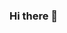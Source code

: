 ### Hi there 👋

<!--
**SophiaSgr/SophiaSgr** is a ✨ _special_ ✨ repository because its `README.md` (this file) appears on your GitHub profile.

- 🔭 I’m currently working on different projects in order to build a portfolio.
- 🌱 I’m currently learning Full Stack Development with a focus on CSS, HTML, Sass and Javascript.
- 👯 I’m looking to collaborate on diverse projects working with Rails, CSS, Sass, HTML, JS, React.
- 🤔 I’m looking for help with UI/UX Design, predominantly any sort of mentoring on Front End Development is of great appreciation.
- 💬 Ask me about anything regarding experience, projects, collaborations, discussions! 
- 📫 How to reach me: linkedin: https://www.linkedin.com/in/sophia-sager/
- 😄 Pronouns: She/ Her
-->
